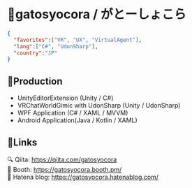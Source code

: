 # :birthday:gatosyocora / がとーしょこら

```gatosyocora.json
{
  "favorites":["VR", "UX", "VirtualAgent"],
  "lang":["C#", "UdonSharp"],
  "country":"JP"
}
```

## :rocket:Production
* UnityEditorExtension (Unity / C#)  
* VRChatWorldGimic with UdonSharp (Unity / UdonSharp)  
* WPF Application (C# / XAML / MVVM)  
* Android Application(Java / Kotlin / XAML)  

## :link:Links
:mag: Qiita: https://qiita.com/gatosyocora  
:camel: Booth: https://gatosyocora.booth.pm/  
:green_book: Hatena blog: https://gatosyocora.hatenablog.com/

<!--
**gatosyocora/gatosyocora** is a ✨ _special_ ✨ repository because its `README.md` (this file) appears on your GitHub profile.

Here are some ideas to get you started:

- 🔭 I’m currently working on ...
- 🌱 I’m currently learning ...
- 👯 I’m looking to collaborate on ...
- 🤔 I’m looking for help with ...
- 💬 Ask me about ...
- 📫 How to reach me: ...
- 😄 Pronouns: ...
- ⚡ Fun fact: ...
-->
